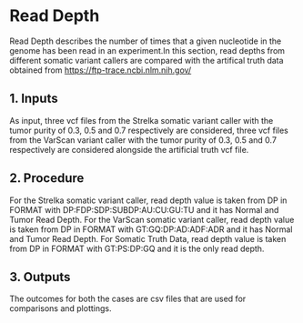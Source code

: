 # Read Depth

Read Depth describes the number of times that a given nucleotide in the genome has been read in an experiment.In this section, read depths from different somatic variant callers are compared with the artifical truth data obtained from https://ftp-trace.ncbi.nlm.nih.gov/

## 1. Inputs

As input, three vcf files from the Strelka somatic variant caller with the tumor purity of 0.3, 0.5 and 0.7 respectively are considered, three vcf files from the VarScan variant caller with the tumor purity of 0.3, 0.5 and 0.7 respectively are considered alongside the artificial truth vcf file.

## 2. Procedure

For the Strelka somatic variant caller, read depth value is taken from DP in FORMAT with DP:FDP:SDP:SUBDP:AU:CU:GU:TU and it has Normal and Tumor Read Depth. For the VarScan somatic variant caller, read depth value is taken from DP in FORMAT with GT:GQ:DP:AD:ADF:ADR and it has Normal and Tumor Read Depth. For Somatic Truth Data, read depth value is taken from DP in FORMAT with GT:PS:DP:GQ and it is the only read depth.

## 3. Outputs

The outcomes for both the cases are csv files that are used for comparisons and plottings.

